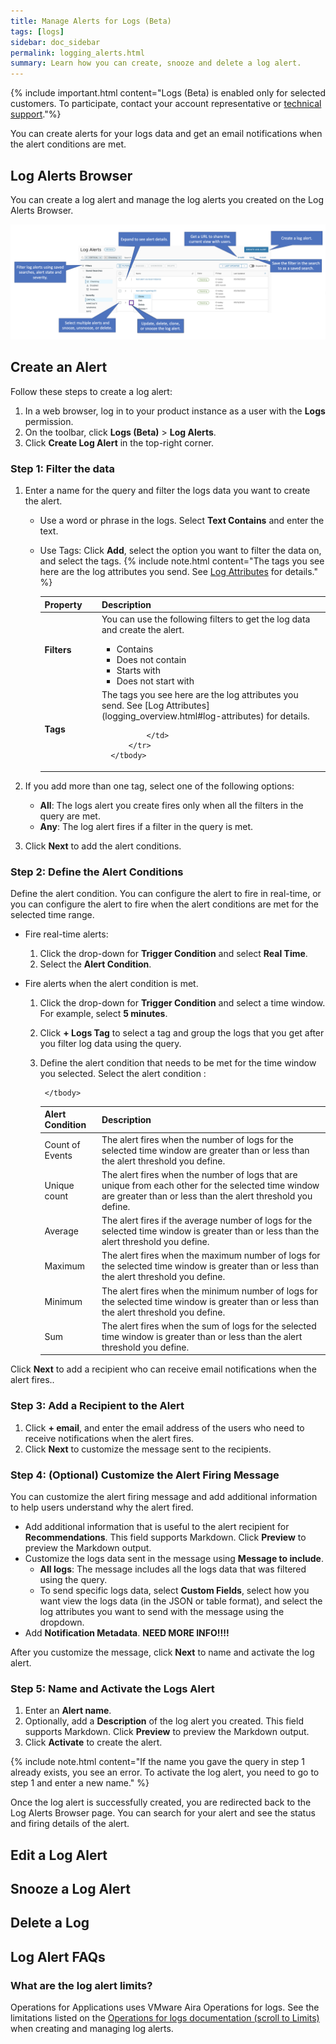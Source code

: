 ```yaml
---
title: Manage Alerts for Logs (Beta)
tags: [logs]
sidebar: doc_sidebar
permalink: logging_alerts.html
summary: Learn how you can create, snooze and delete a log alert.
---
```


{% include important.html content="Logs (Beta) is enabled only for selected customers. To participate, contact your account representative or [technical support](wavefront_support_feedback.html#support)."%}

You can create alerts for your logs data and get an email notifications when the alert conditions are met.

## Log Alerts Browser

You can create a log alert and manage the log alerts you created on the Log Alerts Browser.

![An annotated screenshot of the log alert browser.](images/logging_log_alerts_borwser.png)

## Create an Alert

Follow these steps to create a log alert:

1. In a web browser, log in to your product instance as a user with the **Logs** permission.
1. On the toolbar, click **Logs (Beta)** > **Log Alerts**.
1. Click **Create Log Alert** in the top-right corner.

### Step 1: Filter the data

1. Enter a name for the query and filter the logs data you want to create the alert.
    * Use a word or phrase in the logs. Select **Text Contains** and enter the text.
    * Use Tags: Click **Add**, select the option you want to filter the data on, and select the tags.
        {% include note.html content="The tags you see here are the log attributes you send. See [Log Attributes](logging_overview.html#log-attributes) for details." %}

        <table style="width: 100%;">
            <thead>
                <tr>
                    <th width="20%">
                        Property
                    </th>
                    <th width="80%">
                        Description
                    </th>
                </tr>
            </thead>
            <tbody>
                <tr>
                    <td>
                        <b> Filters </b>   
                    </td>
                    <td>
                        You can use the following filters to get the log data and create the alert.
                        <ul>
                            <li>
                                Contains
                            </li>
                            <li>
                                Does not contain
                            </li>
                            <li>
                                Starts with
                            </li>
                            <li>
                                Does not start with
                            </li>
                        </ul>
                    </td>
                </tr>
                <tr>
                    <td>
                        <b> Tags </b>
                    </td>
                    <td markdown="span">
                        The tags you see here are the log attributes you send. See [Log Attributes](logging_overview.html#log-attributes) for details.
                                
                    </td>
                </tr>
            </tbody>
        </table>

1. If you add more than one tag, select one of the following options:
    * **All**: The logs alert you create fires only when all the filters in the query are met.
    * **Any**: The log alert fires if a filter in the query is met.

1. Click **Next** to add the alert conditions.

### Step 2: Define the Alert Conditions
Define the alert condition. You can configure the alert to fire in real-time, or you can configure the alert to fire when the alert conditions are met for the selected time range.

* Fire real-time alerts:  
    1. Click the drop-down for **Trigger Condition** and select **Real Time**.
    1. Select the **Alert Condition**.

* Fire alerts when the alert condition is met.
    1. Click the drop-down for **Trigger Condition** and select a time window. For example, select **5 minutes**.
    1. Click **+ Logs Tag** to select a tag and group the logs that you get after you filter log data using the query.
    1. Define the alert condition that needs to be met for the time window you selected. Select the alert condition :
        <table style="width: 100%;">
            <thead>
                <tr>
                    <th width="20%">
                        Alert Condition
                    </th>
                    <th width="80%">
                        Description
                    </th>
                </tr>
            </thead>
            <tbody>
                <tr>
                    <td>
                        Count of Events  
                    </td>
                    <td>
                        The alert fires when the number of logs for the selected time window are greater than or less than the alert threshold you define.  
                    </td>
                </tr>
                <tr>
                    <td>
                        Unique count
                    </td>
                    <td>
                        The alert fires when the number of logs that are unique from each other for the selected time window are greater than or less than the alert threshold you define.          
                    </td>
                </tr>
                <tr>
                    <td>
                        Average
                    </td>
                    <td>
                       The alert fires if the average number of logs for the selected time window is greater than or less than the alert threshold you define.             
                    </td>
                </tr>
                <tr>
                    <td>
                           Maximum
                    </td>
                    <td>
                        The alert fires when the maximum number of logs for the selected time window is greater than or less than the alert threshold you define.       
                    </td>
                </tr>
                <tr>
                    <td>
                        Minimum
                    </td>
                    <td>
                         The alert fires when the minimum number of logs for the selected time window is greater than or less than the alert threshold you define.             
                    </td>
                </tr>
                <tr>
                    <td>
                        Sum
                    </td>
                    <td>
                        The alert fires when the sum of logs for the selected time window is greater than or less than the alert threshold you define.              
                    </td>
                </tr>
                    
            </tbody>
         </table>

Click **Next** to add a recipient who can receive email notifications when the alert fires..

### Step 3: Add a Recipient to the Alert

1. Click **+ email**, and enter the email address of the users who need to receive notifications when the alert fires.
1. Click **Next** to customize the message sent to the recipients.

### Step 4: (Optional) Customize the Alert Firing Message

You can customize the alert firing message and add additional information to help users understand why the alert fired.

* Add additional information that is useful to the alert recipient for **Recommendations**. This field supports Markdown. Click **Preview** to preview the Markdown output.
* Customize the logs data sent in the message using **Message to include**.
    * **All logs**: The message includes all the logs data that was filtered using the query.
    * To send specific logs data, select **Custom Fields**, select how you want view the logs data (in the JSON or table format), and select the log attributes you want to send with the message using the dropdown.
* Add **Notification Metadata**. **NEED MORE INFO!!!!**

After you customize the message, click **Next** to name and activate the log alert.

### Step 5: Name and Activate the Logs Alert

1. Enter an **Alert name**.
1. Optionally, add a **Description** of the log alert you created. This field supports Markdown. Click **Preview** to preview the Markdown output.
1. Click **Activate** to create the alert.

{% include note.html content="If the name you gave the query in step 1 already exists, you see an error. To activate the log alert, you need to go to step 1 and enter a new name." %}

Once the log alert is successfully created, you are redirected back to the Log Alerts Browser page. You can search for your alert and see the status and firing details of the alert.

## Edit a Log Alert


## Snooze a Log Alert

## Delete a Log

## Log Alert FAQs

### What are the log alert limits?

Operations for Applications uses VMware Aira Operations for logs. See the limitations listed on the [Operations for logs documentation (scroll to Limits)](https://developer.vmware.com/apis/vmware-aria-operations-for-logs/latest/) when creating and managing log alerts.
